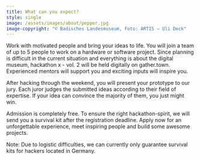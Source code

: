 ```yaml
---
title: What can you expect?
style: single
image: /assets/images/about/pepper.jpg
image-copyright: "© Badisches Landesmuseum, Foto: ARTIS – Uli Deck"
---
```

Work with motivated people and bring your ideas to life. You will join a team of up to 5 people to work on a hardware or software project. Since planning is difficult in the current situation and everything is about the digital museum, hackathon x - vol. 2 will be held digitally on gather.town. Experienced mentors will support you and exciting inputs will inspire you.

After hacking through the weekend, you will present your prototype to our jury. Each juror judges the submitted ideas according to their field of expertise. If your idea can convince the majority of them, you just might win.

Admission is completely free. To ensure the right hackathon-spirit, we will send you a survival kit after the registration deadline. Apply now for an unforgettable experience, meet inspiring people and build some awesome projects.

Note: Due to logistic difficulties, we can currently only guarantee survival kits for hackers located in Germany.
